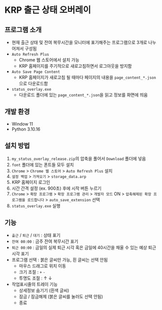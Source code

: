# KRP 출근 상태 오버레이

## 프로그램 소개
- 현재 출근 상태 및 잔여 복무시간을 모니터에 표기해주는 프로그램으로 3개로 나누어져서 구성됨
- `Auto Refresh Plus`
  -  Chrome 웹 스토어에서 설치 가능
  -  KRP 홈페이지를 주기적으로 새로고침하면서 로그아웃을 방지함
- `Auto Save Page Content`
  -  KRP 홈페이지가 새로고침 될 때마다 페이지의 내용을 `page_content_*.json`으로 다운로드함
- `status_overlay.exe`
  -  다운로드 폴더에 있는 `page_content_*.json`을 읽고 정보를 화면에 띄움

## 개발 환경
- Window 11
- Python 3.10.16

## 설치 방법
1. `my_status_overlay_release.zip`의 압축을 풀어서 `Download` 폴더에 넣음
2. `font` 폴더에 있는 폰트들 모두 설치
3. `Chrome` > `Chrome 웹 스토어` > `Auto Refresh Plus` 설치
4. `설정 백업` > `가져오기` > `storage_data.arp`
5. KRP 홈페이지 로그인
6. 시간 간격 설정 (ex. 900초) 후에 시작 버튼 누르기
7. `Chrome` > `확장 프로그램` > `확장 프로그램 관리` > `개발자 모드` ON > `압축해제된 확장 프로그램을 로드합니다` > `auto_save_extension` 선택
8. `status_overlay.exe` 실행

## 기능
- `출근` / `퇴근` / `대기` : 상태 표기
- `잔여 00:00` : 금주 잔여 복무시간 표기
- `퇴근 00:00` : 금일의 실제 퇴근 시각 혹은 금일에 40시간을 채울 수 있는 예상 퇴근 시각 표기
- 프로그램 선택 : 붉은 글씨만 가능, 흰 글씨는 선택 안됨
  - 마우스 드래그로 위치 이동
  - 크기 조절 : `+` `-`
  - 투명도 조절 : &#8593; &#8595;
- 작업표시줄의 트레이 기능
  - 상세정보 숨기기 (흰색 글씨)
  - 잠금 / 잠금해제 (붉은 글씨를 눌러도 선택 안됨)
  - 종료
